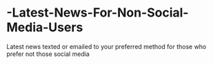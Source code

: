 # -Latest-News-For-Non-Social-Media-Users
Latest news texted or emailed to your preferred method for those who prefer not those social media
